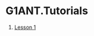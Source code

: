 # G1ANT.Tutorials

1. [Lesson 1](https://github.com/G1ANT-Robot/G1ANT.Tutorials/blob/master/Lesson1.md)
